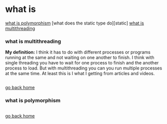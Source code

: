# what is

[what is polymorphism][polymorphism]
[what does the static type do][static]
[what is multithreading][thread]

[thread]:#what-is-multithreading
[home]:#what-is
[polymorphism]:#what-is-polymorphism


### what is multithreading

**My definition:** I think it has to do with different processes or programs running
at the same and not waiting on one another to finish. I think with single threading
you have to wait for one process to finish and the another process to load. But with
multithreading you can you run multiple processes at the same time. At least this is
I what I getting from articles and videos.

```

```
[go back home][home]

### what is polymorphism

```

```
[go back home][home]
